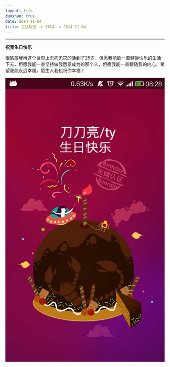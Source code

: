 ```yaml
---
layout: life
duoshuo: true
date: 2014-11-04
title: 生活轨迹 -> 2014 -> 2014-11-04
---
```


******
  **祝我生日快乐**
  
很感激我再这个世界上无病无灾的活到了25岁，但愿我能欧一直健康快乐的生活下去，但愿我能一直坚持做我愿意成为的那个人，但愿我能一直跟随我的内心，希望我能永远幸福，陌生人我也祝你幸福！
  
  
 ![daodaoliang1](/life/2014/2014Res/2014-11-4.png)
  


